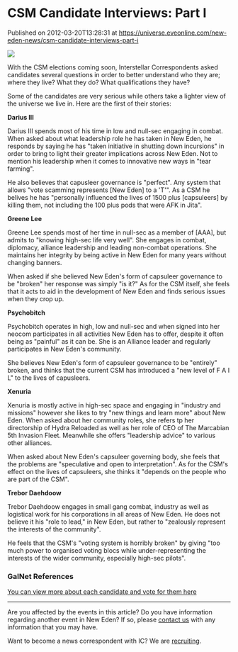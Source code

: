 # CSM Candidate Interviews: Part I
Published on 2012-03-20T13:28:31 at https://universe.eveonline.com/new-eden-news/csm-candidate-interviews-part-i

![](http://www.eve-ic.net/media/assets/icarticlebanner.png)  
  
With the CSM elections coming soon, Interstellar Correspondents asked candidates several questions in order to better understand who they are; where they live? What they do? What qualifications they have?   
  
Some of the candidates are very serious while others take a lighter view of the universe we live in. Here are the first of their stories:  
  
 **Darius III**  
  
Darius III spends most of his time in low and null-sec engaging in combat.  When asked about what leadership role he has taken in New Eden, he responds by saying he has "taken initiative in shutting down incursions" in order to bring to light their greater implications across New Eden. Not to mention his leadership when it comes to innovative new ways in "tear farming".  
  
He also believes that capusleer governance is "perfect". Any system that allows "vote scamming represents [New Eden] to a 'T'". As a CSM he belives he has "personally influenced the lives of 1500 plus [capsuleers] by killing them, not including the 100 plus pods that were AFK in Jita".  
  
 **Greene Lee**  
  
Greene Lee spends most of her time in null-sec as a member of [AAA], but admits to "knowing high-sec life very well". She engages in combat, diplomacy, alliance leadership and leading non-combat operations. She maintains her integrity by being active in New Eden for many years without changing banners.  
  
When asked if she believed New Eden's form of capsuleer governance to be "broken" her response was simply "is it?" As for the CSM itself, she feels that it acts to aid in the development of New Eden and finds serious issues when they crop up.  
  
 **Psychobitch**  
  
Psychobitch operates in high, low and null-sec and when signed into her neocom participates in all activities New Eden has to offer, despite it often being as "painful" as it can be. She is an Alliance leader and regularly participates in New Eden's community.  
  
She believes New Eden's form of capsuleer governance to be "entirely" broken, and thinks that the current CSM has introduced a "new level of F A I L" to the lives of capusleers.  
  
 **Xenuria**  
  
Xenuria is mostly active in high-sec space and engaging in "industry and missions" however she likes to try "new things and learn more" about New Eden. When asked about her community roles, she refers tp her directorship of Hydra Reloaded as well as her role of CEO of The Marcabian 5th Invasion Fleet. Meanwhile she offers "leadership advice" to various other alliances.  
  
When asked about New Eden's capsuleer governing body, she feels that the problems are "speculative and open to interpretation". As for the CSM's effect on the lives of capsuleers, she thinks it "depends on the people who are part of the CSM".  
  
 **Trebor Daehdoow**  
  
Trebor Daehdoow engages in small gang combat, industry as well as logistical work for his corporations in all areas of New Eden. He does not believe it his "role to lead," in New Eden, but rather to "zealously represent the interests of the community".  
  
He feels that the CSM's "voting system is horribly broken" by giving "too much power to organised voting blocs while under-representing the interests of the wider community, especially high-sec pilots".

### GalNet References

[You can view more about each candidate and vote for them here](http://community.eveonline.com/council/voting/candidatesview.asp?sid=673611518)

* * *

Are you affected by the events in this article? Do you have information regarding another event in New Eden? If so, please [contact us](http://www.eveonline.com/news.asp?a=submitrp) with any information that you may have.  
  
Want to become a news correspondent with IC? We are [recruiting](http://www.eveonline.com/isd.asp).

